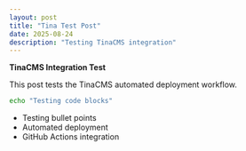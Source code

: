 ```yaml
---
layout: post
title: "Tina Test Post"
date: 2025-08-24
description: "Testing TinaCMS integration"
---
```


**TinaCMS Integration Test**

This post tests the TinaCMS automated deployment workflow.

```bash
echo "Testing code blocks"
```

- Testing bullet points
- Automated deployment
- GitHub Actions integration

